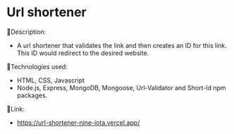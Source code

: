 # Url shortener

:page_facing_up:Description:

- A url shortener that validates the link and then creates an ID for this link. This ID would redirect to the desired website.

:wrench:Technologies used:

- HTML, CSS, Javascript
- Node.js, Express, MongoDB, Mongoose, Url-Validator and Short-Id npm packages.

:link:Link:

- https://url-shortener-nine-iota.vercel.app/
